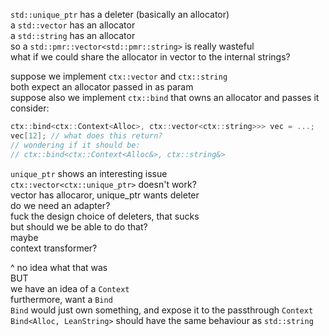 
`std::unique_ptr` has a deleter (basically an allocator)  
a `std::vector` has an allocator  
a `std::string` has an allocator  
so a `std::pmr::vector<std::pmr::string>` is really wasteful  
what if we could share the allocator in vector to the internal strings?




suppose we implement `ctx::vector` and `ctx::string`  
both expect an allocator passed in as param  
suppose also we implement `ctx::bind` that owns an allocator and passes it  
consider:
```cpp
ctx::bind<ctx::Context<Alloc>, ctx::vector<ctx::string>>> vec = ...;
vec[12]; // what does this return?
// wondering if it should be:
// ctx::bind<ctx::Context<Alloc&>, ctx::string&>
```




`unique_ptr` shows an interesting issue  
`ctx::vector<ctx::unique_ptr>` doesn't work?  
vector has allocaror, unique_ptr wants deleter  
do we need an adapter?  
fuck the design choice of deleters, that sucks  
but should we be able to do that?  
maybe  
context transformer?




^ no idea what that was  
BUT  
we have an idea of a `Context`  
furthermore, want a `Bind`  
`Bind` would just own something, and expose it to the passthrough `Context`  
`Bind<Alloc, LeanString>` should have the same behaviour as `std::string`
